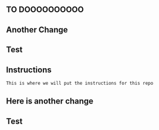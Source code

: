 ## TO DOOOOOOOOOO
## Another Change
## Test

## Instructions
    This is where we will put the instructions for this repo
## Here is another change
## Test
